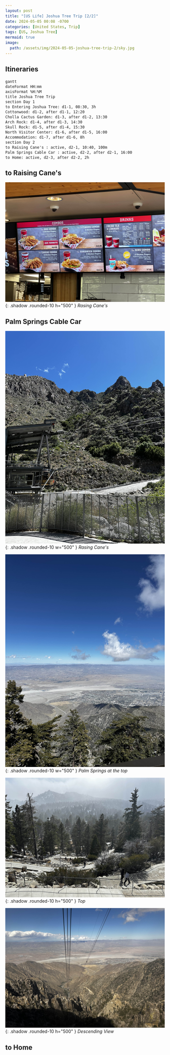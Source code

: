 ```yaml
---
layout: post
title: "[US Life] Joshua Tree Trip [2/2]"
date: 2024-05-05 00:08 -0700
categories: [United States, Trip]
tags: [US, Joshua Tree]
mermaid: true
image:
  path: /assets/img/2024-05-05-joshua-tree-trip-2/sky.jpg
---
```


## Itineraries

```mermaid
gantt
dateFormat HH:mm
axisFormat %H:%M
title Joshua Tree Trip
section Day 1
to Entering Joshua Tree: d1-1, 08:30, 3h
Cottonwood: d1-2, after d1-1, 12:20
Cholla Cactus Garden: d1-3, after d1-2, 13:30
Arch Rock: d1-4, after d1-3, 14:30
Skull Rock: d1-5, after d1-4, 15:30
North Visitor Center: d1-6, after d1-5, 16:00
Accommodation: d1-7, after d1-6, 8h
section Day 2
to Raising Cane's : active, d2-1, 10:40, 100m
Palm Springs Cable Car : active, d2-2, after d2-1, 16:00
to Home: active, d2-3, after d2-2, 2h
```

## to Raising Cane's

![Desktop View](/assets/img/2024-05-05-joshua-tree-trip-2/rasing_canes.jpg){: .shadow .rounded-10 h="500" }
_Rasing Cane's_

## Palm Springs Cable Car

![Desktop View](/assets/img/2024-05-05-joshua-tree-trip-2/cable_car_start.jpg){: .shadow .rounded-10 w="500" }
_Rasing Cane's_

![Desktop View](/assets/img/2024-05-05-joshua-tree-trip-2/sky.jpg){: .shadow .rounded-10 w="500" }
_Palm Springs at the top_

![Desktop View](/assets/img/2024-05-05-joshua-tree-trip-2/top.jpg){: .shadow .rounded-10 h="500" }
_Top_

![Desktop View](/assets/img/2024-05-05-joshua-tree-trip-2/descending_view.jpg){: .shadow .rounded-10 h="500" }
_Descending View_

## to Home
